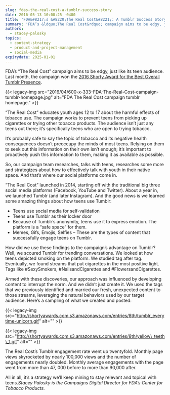 ```yaml
---
slug: fdas-the-real-cost-a-tumblr-success-story
date: 2016-05-13 10:00:25 -0400
title: 'FDA&#8217;s &#8220;The Real Cost&#8221;: A Tumblr Success Story'
summary: 'FDA’s &ldquo;The Real Cost&rdquo; campaign aims to be edgy, just like its teen audience. Last month, the campaign won the 2016 Shorty Award for the Best Overall Tumblr Presence. &ldquo;The Real Cost&rdquo; educates youth ages 12 to 17 about the harmful effects of tobacco use.'
authors:
  - stacey-palosky
topics:
  - content-strategy
  - product-and-project-management
  - social-media
expirydate: 2025-01-01
---
```


FDA’s “The Real Cost” campaign aims to be edgy, just like its teen audience. Last month, the campaign won the [2016 Shorty Award for the Best Overall Tumblr Presence](http://shortyawards.com/8th/the-real-cost-reaching-youth-at-risk-of-experimenting-with-cigarettes).

{{< legacy-img src="2016/04/600-x-333-FDA-The-Real-Cost-campaign-tumblr-homepage.jpg" alt="FDA The Real Cost campaign tumblr homepage." >}}

“The Real Cost” educates youth ages 12 to 17 about the harmful effects of tobacco use. The campaign works to prevent teens from picking up cigarettes or trying other tobacco products. The audience isn’t just any teens out there; it’s specifically teens who are open to trying tobacco.

It’s probably safe to say the topic of tobacco and its negative health consequences doesn’t preoccupy the minds of most teens. Relying on them to seek out this information on their own isn’t enough; it’s important to proactively push this information to them, making it as available as possible.

So, our campaign team researches, talks with teens, researches some more and strategizes about how to effectively talk with youth in their native space. And that’s where our social platforms come in.

“The Real Cost” launched in 2014, starting off with the traditional big three social media platforms (Facebook, YouTube and Twitter). About a year in, we launched Tumblr (and later Instagram).  And the good news is we learned some amazing things about how teens use Tumblr:

  * Teens use social media for self-validation
  * Teens use Tumblr as their locker door
  * Because of Tumblr’s anonymity, teens use it to express emotion. The platform is a “safe space” for them.
  * Memes, Gifs, Emojis, Selfies – These are the types of content that successfully engage teens on Tumblr.

How did we use these findings to the campaign’s advantage on Tumblr? Well, we scoured Tumblr for trending conversations. We looked at how teens depicted smoking on the platform. We studied tag after tag. Eventually, we found streams that put cigarettes in the most positive light. Tags like #SexySmokers, #NailsandCigarettes and #FlowersandCigarettes.

Armed with these discoveries, our approach was influenced by developing content to interrupt the norm. And we didn’t just create it. We used the tags that we previously identified and married our fresh, unexpected content to those streams, leveraging the natural behaviors used by our target audience. Here’s a sampling of what we created and posted:

{{< legacy-img src="http://shortyawards.com.s3.amazonaws.com/entries/8th/tumblr_everytime-unicorn.gif" alt="" >}}

{{< legacy-img src="http://shortyawards.com.s3.amazonaws.com/entries/8th/yellow\_teeth\_1.gif" alt="" >}}

The Real Cost’s Tumblr engagement rate went up twentyfold.  Monthly page views skyrocketed by nearly 100,000 views and the number of engagements nearly doubled. Monthly average engagements with the page went from more than 47, 000 before to more than 90,000 after.

All in all, it’s a strategy we’ll keep mining to stay relevant and topical with teens._Stacey Palosky is the Campaigns Digital Director for FDA’s Center for Tobacco Products._
